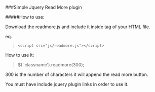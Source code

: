 ###Simple Jquery Read More plugin

#####How to use:

Download the readmore.js and include it inside <head> tag of your HTML file.

eq.
> `<script src="js/readmore.js"></script>`

How to use it:

> $('.classname').readmore(300);

300 is the number of characters it will append the read more button.


You must have include jquery plugin links in order to use it.



